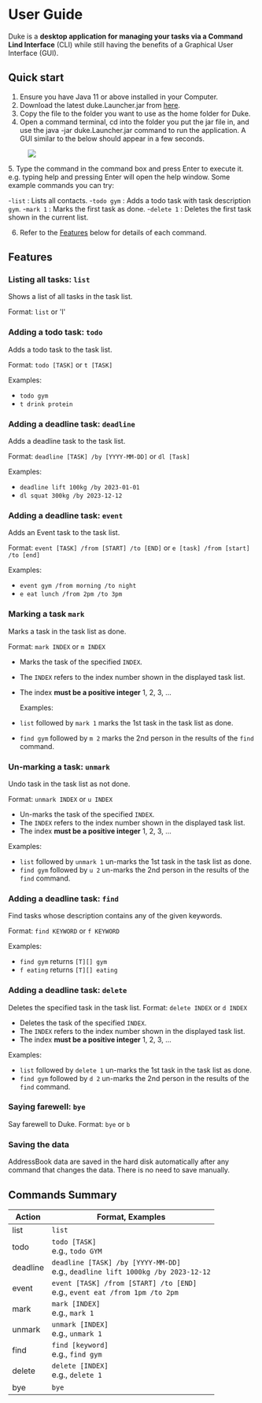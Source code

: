 # User Guide
Duke is a **desktop application for managing your tasks via a Command Lind Interface** (CLI) while still
having the benefits of a Graphical User Interface (GUI).

## Quick start
1. Ensure you have Java 11 or above installed in your Computer.
2. Download the latest duke.Launcher.jar from [here]().
3. Copy the file to the folder you want to use as the home folder for Duke.
4. Open a command terminal, cd into the folder you put the jar file in, and use the java -jar duke.Launcher.jar command to run the application.
A GUI similar to the below should appear in a few seconds. 
<figure>
    <img src="/docs/images/Starting.png">
</figure>
5. Type the command in the command box and press Enter to execute it. e.g. typing help and pressing Enter will open the help window.
Some example commands you can try:

-`list` : Lists all contacts.
-`todo gym` : Adds a todo task with task description `gym`.
-`mark 1` : Marks the first task as done.
-`delete 1` : Deletes the first task shown in the current list.

6. Refer to the [Features](##Features) below for details of each command.

## Features 

### Listing all tasks: `list`
Shows a list of all tasks in the task list.

Format: `list` or 'l'

### Adding a todo task: `todo`
Adds a todo task to the task list.

Format: `todo [TASK]` or `t [TASK]`

Examples:
- `todo gym`
- `t drink protein`

### Adding a deadline task: `deadline`
Adds a deadline task to the task list.

Format: `deadline [TASK] /by [YYYY-MM-DD]` or `dl [Task]`

Examples:
- `deadline lift 100kg /by 2023-01-01`
- `dl squat 300kg /by 2023-12-12`

### Adding a deadline task: `event`
Adds an Event task to the task list.

Format: `event [TASK] /from [START] /to [END]` or `e [task] /from [start] /to [end]`

Examples:
- `event gym /from morning /to night`
- `e eat lunch /from 2pm /to 3pm`

### Marking a task `mark`
Marks a task in the task list as done.

Format: `mark INDEX` or `m INDEX`


- Marks the task of the specified `INDEX`.
- The `INDEX` refers to the index number shown in the displayed task list.
- The index **must be a positive integer** 1, 2, 3, ...

  Examples:
- `list` followed by `mark 1` marks the 1st task in the task list as done.
- `find gym` followed by `m 2` marks the 2nd person in the results of the `find` command.

### Un-marking a task: `unmark`
Undo task in the task list as not done.

Format: `unmark INDEX` or `u INDEX`

- Un-marks the task of the specified `INDEX`.
- The `INDEX` refers to the index number shown in the displayed task list.
- The index **must be a positive integer** 1, 2, 3, ...

Examples:

- `list` followed by `unmark 1` un-marks the 1st task in the task list as done.
- `find gym` followed by `u 2` un-marks the 2nd person in the results of the `find` command.

### Adding a deadline task: `find`
Find tasks whose description contains any of the given keywords.

Format: `find KEYWORD` or `f KEYWORD`

Examples:
- `find gym` returns `[T][] gym`
- `f eating` returns `[T][] eating`

### Adding a deadline task: `delete`
Deletes the specified task in the task list.
Format: `delete INDEX` or `d INDEX`

- Deletes the task of the specified `INDEX`.
- The `INDEX` refers to the index number shown in the displayed task list.
- The index **must be a positive integer** 1, 2, 3, ...

Examples:

- `list` followed by `delete 1` un-marks the 1st task in the task list as done.
- `find gym` followed by `d 2` un-marks the 2nd person in the results of the `find` command.

### Saying farewell: `bye`
Say farewell to Duke.
Format: `bye` or `b`


### Saving the data
AddressBook data are saved in the hard disk automatically after any command that changes the data. 
There is no need to save manually.

## Commands Summary
| Action     | Format, Examples                                                                   |
|------------|------------------------------------------------------------------------------------|
| list       | `list`                                                                             |
| todo       | `todo [TASK]`<br/>e.g., `todo GYM`                                                 |
| deadline   | `deadline [TASK] /by [YYYY-MM-DD]`<br/>e.g., `deadline lift 1000kg /by 2023-12-12` |
| event      | `event [TASK] /from [START] /to [END]`<br/>e.g., `event eat /from 1pm /to 2pm`     |
| mark       | `mark [INDEX]`<br/>e.g., `mark 1`                                                  |
| unmark     | `unmark [INDEX]`<br/>e.g., `unmark 1`                                              |
| find       | `find [keyword]`<br/>e.g., `find gym`                                              |
| delete     | `delete [INDEX]`<br/>e.g., `delete 1`                                              |
| bye        | `bye`                                                                              |